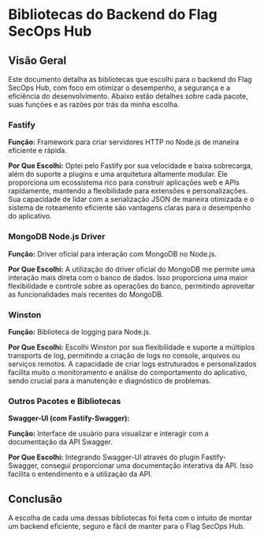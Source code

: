# Bibliotecas do Backend do Flag SecOps Hub

## Visão Geral

Este documento detalha as bibliotecas que escolhi para o backend do Flag SecOps Hub, com foco em otimizar o desempenho, a segurança e a eficiência do desenvolvimento. Abaixo estão detalhes sobre cada pacote, suas funções e as razões por trás da minha escolha.

### Fastify

**Função:** Framework para criar servidores HTTP no Node.js de maneira eficiente e rápida.

**Por Que Escolhi:**
Optei pelo Fastify por sua velocidade e baixa sobrecarga, além do suporte a plugins e uma arquitetura altamente modular. Ele proporciona um ecossistema rico para construir aplicações web e APIs rapidamente, mantendo a flexibilidade para extensões e personalizações. Sua capacidade de lidar com a serialização JSON de maneira otimizada e o sistema de roteamento eficiente são vantagens claras para o desempenho do aplicativo.

### MongoDB Node.js Driver

**Função:** Driver oficial para interação com MongoDB no Node.js.

**Por Que Escolhi:**
A utilização do driver oficial do MongoDB me permite uma interação mais direta com o banco de dados. Isso proporciona uma maior flexibilidade e controle sobre as operações do banco, permitindo aproveitar as funcionalidades mais recentes do MongoDB.

### Winston

**Função:** Biblioteca de logging para Node.js.

**Por Que Escolhi:**
Escolhi Winston por sua flexibilidade e suporte a múltiplos transports de log, permitindo a criação de logs no console, arquivos ou serviços remotos. A capacidade de criar logs estruturados e personalizados facilita muito o monitoramento e análise do comportamento do aplicativo, sendo crucial para a manutenção e diagnóstico de problemas.

### Outros Pacotes e Bibliotecas

**Swagger-UI (com Fastify-Swagger):**

**Função:** Interface de usuário para visualizar e interagir com a documentação da API Swagger.

**Por Que Escolhi:**
Integrando Swagger-UI através do plugin Fastify-Swagger, consegui proporcionar uma documentação interativa da API. Isso facilita o entendimento e a utilização da API.

## Conclusão

A escolha de cada uma dessas bibliotecas foi feita com o intuito de montar um backend eficiente, seguro e fácil de manter para o Flag SecOps Hub.
